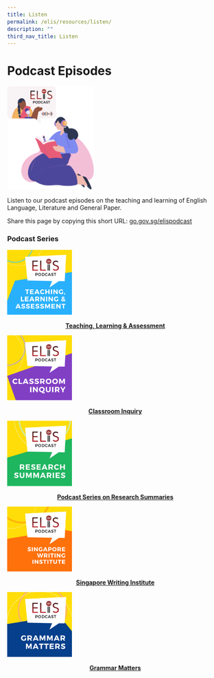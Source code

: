 ```yaml
---
title: Listen
permalink: /elis/resources/listen/
description: ""
third_nav_title: Listen
---
```

# Podcast Episodes

<img src="/images/listen_banner.png" 
     style="width:40%">
		 
Listen to our podcast episodes on the teaching and learning of English Language, Literature and General Paper.

Share this page by copying this short URL: [go.gov.sg/elispodcast](http://go.gov.sg/elispodcast)

### Podcast Series


<p><a href="https://staging.d1wti0p44mqune.amplifyapp.com/elis/resources/listen/podcast-series-on-areas-of-teaching-learning-assessment/">
<img src="/images/teaching-learning-and-assessment.png" style="width:30%">
<center><b>Teaching, Learning & Assessment</b></center>
</a></p>

<p><a href="https://staging.d1wti0p44mqune.amplifyapp.com/elis/resources/listen/classroom-inquiry-podcasts/">
<img src="/images/11.png" style="width:30%">
<center><b>Classroom Inquiry</b></center>
</a></p>

<p><a href="https://staging.d1wti0p44mqune.amplifyapp.com/elis/resources/listen/research-summaries-podcasts/">
<img src="/images/photo_2021-06-22_15-09-40.jpg" style="width:30%">
<center><b>Podcast Series on Research Summaries</b></center>
</a></p>

<p><a href="https://staging.d1wti0p44mqune.amplifyapp.com/elis/resources/listen/podcast-series-on-the-singapore-writing-institute/">
<img src="/images/final-elis-series-podcast-artwork-2021.png" style="width:30%">
<center><b>Singapore Writing Institute</b></center>
</a></p>

<p><a href="https://staging.d1wti0p44mqune.amplifyapp.com/elis/resources/listen/podcast-series-on-grammar-matters/">
<img src="/images/final-elis-series-podcast-artwork-2021-1.png" style="width:30%">
<center><b>Grammar Matters</b></center>
</a></p>


